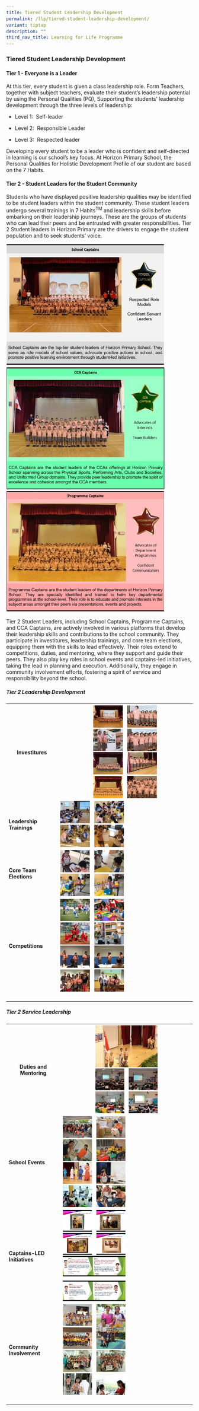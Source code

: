 ```yaml
---
title: Tiered Student Leadership Development
permalink: /llp/tiered-student-leadership-development/
variant: tiptap
description: ""
third_nav_title: Learning for Life Programme
---
```

<h3><strong>Tiered Student Leadership Development</strong></h3>
<h4><strong>Tier 1 - Everyone is a Leader</strong></h4>
<p>At this tier, every student is given a class leadership role. Form Teachers,
together with subject teachers, evaluate their student’s leadership potential
by using the Personal Qualities (PQ), Supporting the students’ leadership
development through the three levels of leadership:</p>
<ul data-tight="true" class="tight">
<li>
<p>Level 1:&nbsp; Self-leader</p>
</li>
<li>
<p>Level 2:&nbsp; Responsible Leader</p>
</li>
<li>
<p>Level 3:&nbsp; Respected leader</p>
</li>
</ul>
<p>Developing every student to be a leader who is confident and self-directed
in learning is our school’s key focus. At Horizon Primary School, the Personal
Qualities for Holistic Development Profile of our student are based on
the 7 Habits.</p>
<h4><strong>Tier 2 - Student Leaders for the Student Community</strong></h4>
<p>Students who have displayed positive leadership qualities may be identified
to be student leaders within the student community. These student leaders
undergo several trainings in 7 Habits<sup>TM</sup>&nbsp;and leadership
skills before embarking on their leadership journeys. These are the groups
of students who can lead their peers and be entrusted with greater responsibilities.
Tier 2 Student leaders in Horizon Primary are the drivers to engage the
student population and to seek students’ voice.</p>
<p></p>
<div class="isomer-image-wrapper">
<img style="width:85%" height="auto" width="100%" src="/images/tierstudentldrship1.jpg">
</div>
<div class="isomer-image-wrapper">
<img style="width:85%" height="auto" width="100%" src="/images/tierstudentldrship2.jpg">
</div>
<div class="isomer-image-wrapper">
<img style="width:85%" height="auto" width="100%" src="/images/tierstudentldrship3.jpg">
</div>
<p>Tier 2 Student Leaders, including School Captains, Programme Captains,
and CCA Captains, are actively involved in various platforms that develop
their leadership skills and contributions to the school community. They
participate in investitures, leadership trainings, and core team elections,
equipping them with the skills to lead effectively. Their roles extend
to competitions, duties, and mentoring, where they support and guide their
peers. They also play key roles in school events and captains-led initiatives,
taking the lead in planning and execution. Additionally, they engage in
community involvement efforts, fostering a spirit of service and responsibility
beyond the school.</p>
<h5><strong>Tier 2 Leadership Development</strong></h5>
<table style="minWidth: 50px">
<colgroup>
<col>
<col>
</colgroup>
<tbody>
<tr>
<th rowspan="1" colspan="1">
<p><strong>Investitures</strong>
</p>
</th>
<th rowspan="1" colspan="1">
<div class="isomer-image-wrapper">
<img style="width:49%" height="auto" width="100%" src="/images/2ndtier1.jpg">
</div>
<div class="isomer-image-wrapper">
<img style="width:49%" height="auto" width="100%" src="/images/2ndtier2.jpg">
</div>
</th>
</tr>
<tr>
<td rowspan="1" colspan="1">
<p><strong>Leadership Trainings</strong>
</p>
</td>
<td rowspan="1" colspan="1">
<div class="isomer-image-wrapper">
<img style="width:49%" height="auto" width="100%" src="/images/2ndtier3.jpg">
</div>
</td>
</tr>
<tr>
<td rowspan="1" colspan="1">
<p><strong>Core Team Elections</strong>
</p>
</td>
<td rowspan="1" colspan="1">
<div class="isomer-image-wrapper">
<img style="width:49%" height="auto" width="100%" src="/images/2ndtier4.jpg">
</div>
</td>
</tr>
<tr>
<td rowspan="1" colspan="1">
<p><strong>Competitions</strong>
</p>
</td>
<td rowspan="1" colspan="1">
<div class="isomer-image-wrapper">
<img style="width:49%" height="auto" width="100%" src="/images/2ndtier5.jpg">
</div>
<div class="isomer-image-wrapper">
<img style="width:49%" height="auto" width="100%" src="/images/2ndtier6.jpg">
</div>
</td>
</tr>
<tr>
<td rowspan="1" colspan="1">
<p></p>
</td>
<td rowspan="1" colspan="1">
<p></p>
</td>
</tr>
</tbody>
</table>
<h5><strong>Tier 2 Service Leadership</strong></h5>
<table style="minWidth: 50px">
<colgroup>
<col>
<col>
</colgroup>
<tbody>
<tr>
<th rowspan="1" colspan="1">
<p><strong>Duties and Mentoring</strong>
</p>
</th>
<th rowspan="1" colspan="1">
<div class="isomer-image-wrapper">
<img style="width:49%" height="auto" width="100%" src="/images/2ndtier7.jpg">
</div>
<div class="isomer-image-wrapper">
<img style="width:49%" height="auto" width="100%" src="/images/2ndtier8.jpg">
</div>
</th>
</tr>
<tr>
<td rowspan="1" colspan="1">
<p><strong>School Events</strong>
</p>
</td>
<td rowspan="1" colspan="1">
<div class="isomer-image-wrapper">
<img style="width:49%" height="auto" width="100%" src="/images/2ndtier9.jpg">
</div>
<div class="isomer-image-wrapper">
<img style="width:49%" height="auto" width="100%" src="/images/2ndtier10.jpg">
</div>
</td>
</tr>
<tr>
<td rowspan="1" colspan="1">
<p><strong>Captains-LED Initiatives</strong>
</p>
</td>
<td rowspan="1" colspan="1">
<div class="isomer-image-wrapper">
<img style="width:49%" height="auto" width="100%" src="/images/2ndtier11.jpg">
</div>
<div class="isomer-image-wrapper">
<img style="width:49%" height="auto" width="100%" src="/images/2ndtier12.jpg">
</div>
</td>
</tr>
<tr>
<td rowspan="1" colspan="1">
<p><strong>Community Involvement</strong>
</p>
</td>
<td rowspan="1" colspan="1">
<div class="isomer-image-wrapper">
<img style="width:49%" height="auto" width="100%" src="/images/2ndtier13.jpg">
</div>
<div class="isomer-image-wrapper">
<img style="width:49%" height="auto" width="100%" src="/images/2ndtier14.jpg">
</div>
</td>
</tr>
<tr>
<td rowspan="1" colspan="1">
<p></p>
</td>
<td rowspan="1" colspan="1">
<p></p>
</td>
</tr>
</tbody>
</table>
<p></p>